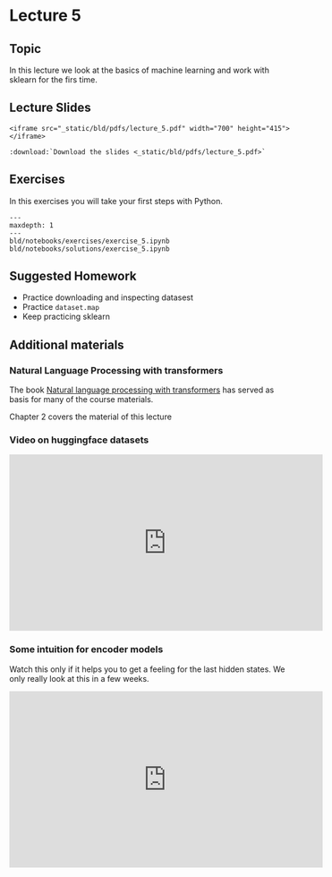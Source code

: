 # Lecture 5

## Topic

In this lecture we look at the basics of machine learning and work with sklearn
for the firs time.

## Lecture Slides

```{raw} html
<iframe src="_static/bld/pdfs/lecture_5.pdf" width="700" height="415"></iframe>
```

```{eval-rst}
:download:`Download the slides <_static/bld/pdfs/lecture_5.pdf>`
```

## Exercises

In this exercises you will take your first steps with Python.

```{toctree}
---
maxdepth: 1
---
bld/notebooks/exercises/exercise_5.ipynb
bld/notebooks/solutions/exercise_5.ipynb
```

## Suggested Homework

- Practice downloading and inspecting datasest
- Practice `dataset.map`
- Keep practicing sklearn


## Additional materials

### Natural Language Processing with transformers

The book [Natural language processing with transformers](https://www.oreilly.com/library/view/natural-language-processing/9781098136789/) has served as basis for many of the course materials.

Chapter 2 covers the material of this lecture

### Video on huggingface datasets

<iframe width="560" height="315" src="https://www.youtube.com/embed/_BZearw7f0w" title="YouTube video player" frameborder="0" allow="accelerometer; autoplay; clipboard-write; encrypted-media; gyroscope; picture-in-picture; web-share" allowfullscreen></iframe>

### Some intuition for encoder models

Watch this only if it helps you to get a feeling for the last hidden states. We only
really look at this in a few weeks.

<iframe width="560" height="315" src="https://www.youtube.com/embed/MUqNwgPjJvQ" title="YouTube video player" frameborder="0" allow="accelerometer; autoplay; clipboard-write; encrypted-media; gyroscope; picture-in-picture; web-share" allowfullscreen></iframe>